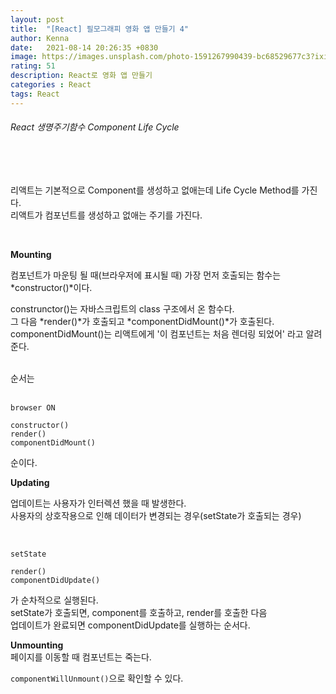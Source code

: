 ```yaml
---
layout: post
title:  "[React] 필모그래피 영화 앱 만들기 4"
author: Kenna
date:   2021-08-14 20:26:35 +0830
image: https://images.unsplash.com/photo-1591267990439-bc68529677c3?ixid=MnwxMjA3fDB8MHxwaG90by1wYWdlfHx8fGVufDB8fHx8&ixlib=rb-1.2.1&auto=format&fit=crop&w=1336&q=80
rating: 51
description: React로 영화 앱 만들기
categories : React
tags: React
---
```

###### React 생명주기함수 Component Life Cycle

<br>
<br>


리액트는 기본적으로 Component를 생성하고 없애는데 Life Cycle Method를 가진다.  
리액트가 컴포넌트를 생성하고 없애는 주기를 가진다.  

<br>

**Mounting**
<br>

컴포넌트가 마운팅 될 때(브라우저에 표시될 때) 가장 먼저 호출되는 함수는 
*constructor()*이다. 

construnctor()는 자바스크립트의 class 구조에서 온 함수다.  
그 다음 *render()*가 호출되고 *componentDidMount()*가 호출된다.  
componentDidMount()는 리액트에게 '이 컴포넌트는 처음 렌더링 되었어' 라고 알려준다.  
<br>

순서는  
<br>

`browser ON`    
  

`constructor()`  
`render()`   
`componentDidMount()`  

순이다. 

**Updating**
<br>

업데이트는 사용자가 인터렉션 했을 때 발생한다.  
사용자의 상호작용으로 인해 데이터가 변경되는 경우(setState가 호출되는 경우)    

<br>

`setState`

`render()`   
`componentDidUpdate()`  

가 순차적으로 실행된다.  
setState가 호출되면, component를 호출하고, render를 호출한 다음  
업데이트가 완료되면 componentDidUpdate를 실행하는 순서다.  

**Unmounting**
<br>
페이지를 이동할 때 컴포넌트는 죽는다.

`componentWillUnmount()`으로 확인할 수 있다.  